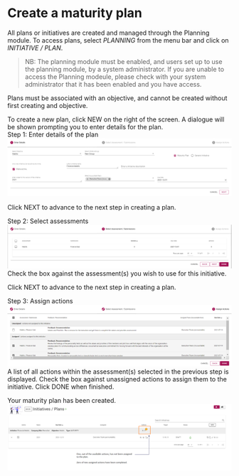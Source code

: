 # Create a maturity plan
All plans or initiatives are created and managed through the Planning module. To access plans, select _PLANNING_ from the menu bar and click on _INITIATIVE / PLAN_. 

>NB: The planning module must be enabled, and users set up to use the planning module, by a system administrator. If you are unable to access the Planning modeule, please check with your system administrator that it has been enabled and you have access.

Plans must be associated with an objective, and cannot be created without first creating and objective.

To create a new plan, click NEW on the right of the screen. A dialogue will be shown prompting you to enter details for the plan.  
Step 1: Enter details of the plan  
![Image](../assets/screenshots/jobs/maturityplan-step1.png)

Click NEXT to advance to the next step in creating a plan.

Step 2: Select assessments  
![Image](../assets/screenshots/jobs/maturityplan-step2.png)  
Check the box against the assessment(s) you wish to use for this initiative.  

Click NEXT to advance to the next step in creating a plan.

Step 3: Assign actions  
![Image](../assets/screenshots/jobs/maturityplan-step3.png)  
A list of all actions within the assessment(s) selected in the previous step is displayed. Check the box against unassigned actions to assign them to the initiative. Click DONE when finished.

Your maturity plan has been created.  
![Image](../assets/screenshots/jobs/maturityplan-created.png)

